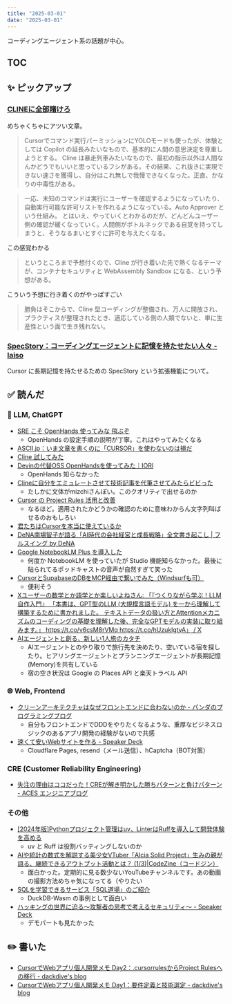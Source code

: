 ```yaml
---
title: "2025-03-01"
date: "2025-03-01"
---
```


コーディングエージェント系の話題が中心。

## TOC

## ✨ ピックアップ

### [CLINEに全部賭けろ](https://zenn.dev/mizchi/articles/all-in-on-cline)

めちゃくちゃにアツい文章。

> Cursorでコマンド実行パーミッションにYOLOモードも使ったが、体験としては Copilot の延長みたいなもので、基本的に人間の意思決定を尊重しようとする。
> Cline は暴走列車みたいなもので、最初の指示以外は人間なんかどうでもいいと思っているフシがある。その結果、これ抜きに実現できない速さを獲得し、自分はこれ無しで我慢できなくなった。正直、かなりの中毒性がある。

> 一応、未知のコマンドは実行にユーザーを確認するようになっていたり、自動実行可能な許可リストを作れるようになっている。Auto Approver という仕組み。
> とはいえ、やっていくとわかるのだが、どんどんユーザー側の確認が緩くなっていく。人間側がボトルネックである自覚を持ってしまうと、そうなるまいとすぐに許可を与えたくなる。

この感覚わかる

> というところまで予想付くので、Cline が行き着いた先で熱くなるテーマが、コンテナセキュリティと WebAssembly Sandbox になる、という予想がある。

こういう予想に行き着くのがやっぱすごい

> 勝負はそこからで、Cline 型コーディングが整備され、万人に開放され、プラクティスが整理されたとき、適応している側の人類でないと、単に生産性という面で生き残れない。







### [SpecStory：コーディングエージェントに記憶を持たせたい人々 - laiso](https://laiso.hatenablog.com/entry/2025/02/15/214756)

Cursor に長期記憶を持たせるための SpecStory という拡張機能について。


## ✅ 読んだ

<!-- 📝 : 下の方に内容メモあり -->

### 🧠 LLM, ChatGPT

- [SRE こそ OpenHands 使ってみな 飛ぶぞ](https://zenn.dev/ryoyoshii/articles/c810d2fa9f7769)
  - OpenHands の設定手順の説明が丁寧。これはやってみたくなる
- [ASCII.jp：いま文章を書くのに「CURSOR」を使わないのは損だ](https://ascii.jp/elem/000/004/253/4253872/)
- [Cline 試してみた](https://voluntas.ghost.io/try-cline/)
- [Devinの代替OSS OpenHandsを使ってみた｜IORI](https://note.com/ioridev/n/n5525b1cabc5c?sub_rt=share_pw)
  - OpenHands 知らなかった
- [Clineに自分をエミュレートさせて技術記事を代筆させてみたらビビった](https://zenn.dev/mizchi/articles/auto-mizchi-writer)
  - たしかに文体がmizchiさんぽい。このクオリティで出せるのか
- [Cursor の Project Rules 活用と改善](https://zenn.dev/globis/articles/cursor-project-rules)
  - なるほど。適用されたかどうかの確認のために意味わからん文字列叫ばせるのおもしろい
- [君たちはCursorを本当に使えているか](https://zenn.dev/jessicazu/articles/7a46a7e15c153f)
- [DeNA南場智子が語る「AI時代の会社経営と成長戦略」全文書き起こし | フルスイング by DeNA](https://fullswing.dena.com/archives/100153/)
- [Google NotebookLM Plus を導入した](https://voluntas.ghost.io/google-notebooklm-plus-introduction/)
  - 何度か NotebookLM を使っていたが Studio 機能知らなかった。最後に貼られてるポッドキャストの音声が自然すぎて笑った
- [CursorとSupabaseのDBをMCP経由で繋いでみた（Windsurfも可）](https://zenn.dev/ks0318/articles/108ab4f9f086ef)
  - 便利そう
- [Xユーザーの数学とか語学とか楽しいよねさん: 「『つくりながら学ぶ！LLM 自作入門』 「本書は、GPT型のLLM (大規模言語モデル) を一から理解して構築するために書かれました。 テキストデータの扱い方とAttentionメカニズムのコーディングの基礎を理解した後、完全なGPTモデルの実装に取り組みます。」 https://t.co/v6csM8rVMq https://t.co/hUzuklgtyA」 / X](https://x.com/sasaburo/status/1890341392943087952)
- [AIエージェントと創る、新しい1人旅のカタチ](https://zenn.dev/taisei_13046/articles/9ea814a6a25140)
  - AIエージェントとのやり取りで旅行先を決めたり、空いている宿を探したり。ヒアリングエージェントとプランニングエージェントが長期記憶(Memory)を共有している
  - 宿の空き状況は Google の Places API と楽天トラベル API

<!-- ### ☁︎ Salesforce -->


### 🌐 Web, Frontend

- [クリーンアーキテクチャはなぜフロントエンドに合わないのか - パンダのプログラミングブログ](https://panda-program.com/posts/clean-architecture-and-frontend)
  - 自分もフロントエンドでDDDをやりたくなるような、重厚なビジネスロジックのあるアプリ開発の経験がないので共感
- [速くて安いWebサイトを作る - Speaker Deck](https://speakerdeck.com/nishiharatsubasa/su-kutean-iwebsaitowozuo-ru)
  - Cloudflare Pages, resend（メール送信）、hCaptcha（BOT対策）


<!-- ### 🦀 Rust, WebAssembly -->


<!-- ### 💻 Computer Science -->


<!-- ### 🤝 スクラム・組織 -->


### CRE (Customer Reliability Engineering)

- [失注の理由はココだった！CREが解き明かした勝ちパターンと負けパターン - ACES エンジニアブログ](https://tech.acesinc.co.jp/entry/2025/02/21/080000)


<!-- ### 生活 -->



### その他

- [[2024年版]Pythonプロジェクト管理はuv、LinterはRuffを導入して開発体験を高める](https://zenn.dev/where/articles/python_2024_project_setting)
  - uv と Ruff は役割バッティングしないのか
- [AIや統計の数式を解説する美少女VTuber「AIcia Solid Project」生みの親が語る、継続できるアウトプット活動とは？ (1/3)|CodeZine（コードジン）](https://codezine.jp/article/detail/20800)
  - 面白かった。定期的に見る数少ないYouTubeチャンネルです。あの動画の撮影方法めちゃ気になってる（やりたい
- [SQLを学習できるサービス「SQL道場」のご紹介](https://zenn.dev/dmmdata/articles/sqldojo_blog)
  - DuckDB-Wasm の事例として面白い
- [ハッキングの世界に迫る～攻撃者の思考で考えるセキュリティ～ - Speaker Deck](https://speakerdeck.com/nomizone/hatukingunoshi-jie-nipo-ru-gong-ji-zhe-nosi-kao-dekao-erusekiyuritei)
  - デモパートも見たかった

## ✏️ 書いた

- [CursorでWebアプリ個人開発メモ Day2：.cursorrulesからProject Rulesへの移行 - dackdive's blog](https://dackdive.hateblo.jp/entry/2025/03/01/090000)
- [CursorでWebアプリ個人開発メモ Day1：要件定義と技術選定 - dackdive's blog](https://dackdive.hateblo.jp/entry/2025/02/17/184850)

<!-- ## 🗑 Stale -->

<!-- ## 📝 読んだ記事のメモ -->
